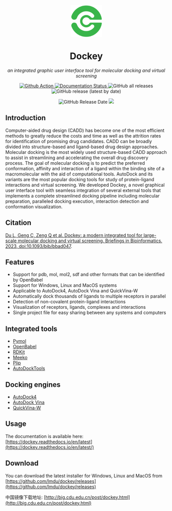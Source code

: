 <p align="center" width="100%">
    <img src="src/icons/logo.svg" width="100">
</p>
<h1 align="center">Dockey</h1>
<p align="center">
    <em>an integrated graphic user interface tool for molecular docking and virtual screening</em>
</p>
<p align="center" width="100%">
    <a href="https://github.com/lmdu/dockey/actions/workflows/build.yml">
        <img src="https://github.com/lmdu/dockey/actions/workflows/build.yml/badge.svg" alt="Github Action">
    </a>
    <a href='https://dockey.readthedocs.io/en/latest/?badge=latest'>
        <img src='https://readthedocs.org/projects/dockey/badge/?version=latest' alt='Documentation Status'>
    </a>
    <img alt="GitHub all releases" src="https://img.shields.io/github/downloads/lmdu/dockey/total">
    <img alt="GitHub release (latest by date)" src="https://img.shields.io/github/v/release/lmdu/dockey">
</p>
<p align="center" width="100%">
    <img alt="GitHub Release Date" src="https://img.shields.io/github/release-date/lmdu/dockey">
    <a href="https://www.codacy.com/gh/lmdu/dockey/dashboard?utm_source=github.com&amp;utm_medium=referral&amp;utm_content=lmdu/dockey&amp;utm_campaign=Badge_Grade">
        <img src="https://app.codacy.com/project/badge/Grade/fc2d54d862f043bfa5ed1bbe34175036"/>
    </a>
</p>

## Introduction

Computer-aided drug design (CADD) has become one of the most efficient methods to greatly reduce the costs and time as well as the attrition rates for identification of promising drug candidates. CADD can be broadly divided into structure-based and ligand-based drug design approaches. Molecular docking is the most widely used structure-based CADD approach to assist in streamlining and accelerating the overall drug discovery process. The goal of molecular docking is to predict the preferred conformation, affinity and interaction of a ligand within the binding site of a macromolecular with the aid of computational tools. AutoDock and its variants are the most popular docking tools for study of protein-ligand interactions and virtual screening. We developed Dockey, a novel graphical user interface tool with seamless integration of several external tools that implements a complete streamlined docking pipeline including molecular preparation, paralleled docking execution, interaction detection and conformation visualization.

## Citation

[Du L, Geng C, Zeng Q et al. Dockey: a modern integrated tool for large-scale molecular docking and virtual screening. Briefings in Bioinformatics. 2023, doi:10.1093/bib/bbad047](https://doi.org/10.1093/bib/bbad047).

## Features

- Support for pdb, mol, mol2, sdf and other formats that can be identified by OpenBabel
- Support for Windows, Linux and MacOS systems
- Applicable to AutoDock4, AutoDock Vina and QuickVina-W
- Automatically dock thousands of ligands to multiple receptors in parallel
- Detection of non-covalent protein-ligand interactions
- Visualization of receptors, ligands, complexes and interactions
- Single project file for easy sharing between any systems and computers

## Integrated tools

- [Pymol](https://pymol.org)
- [OpenBabel](http://openbabel.org)
- [RDKit](https://www.rdkit.org)
- [Meeko](https://github.com/forlilab/Meeko)
- [Plip](https://github.com/pharmai/plip)
- [AutoDockTools](https://github.com/lmdu/AutoDockTools_py3)

## Docking engines

- [AutoDock4](https://autodock.scripps.edu)
- [AutoDock Vina](https://github.com/ccsb-scripps/AutoDock-Vina)
- [QuickVina-W](https://qvina.github.io/)

## Usage

The documentation is available here: [https://dockey.readthedocs.io/en/latest](https://dockey.readthedocs.io/en/latest/)

## Download

You can download the latest installer for Windows, Linux and MacOS from [https://github.com/lmdu/dockey/releases](https://github.com/lmdu/dockey/releases)

中国镜像下载地址: [http://big.cdu.edu.cn/post/dockey.html](http://big.cdu.edu.cn/post/dockey.html)
